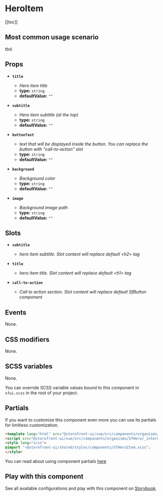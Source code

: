 # HeroItem

<!-- No Component description -->


[[toc]]


## Most common usage scenario

tbd.


## Props

- **`title`**
  - _Hero item title_
  - **type:** `string`
  - **defaultValue:** `""`

- **`subtitle`**
  - _Hero item subtitle (at the top)_
  - **type:** `string`
  - **defaultValue:** `""`

- **`buttonText`**
  - _text that will be displayed inside the button. You can replace the button  with "call-to-action" slot_
  - **type:** `string`
  - **defaultValue:** `""`

- **`background`**
  - _Background color_
  - **type:** `string`
  - **defaultValue:** `""`

- **`image`**
  - _Background image path_
  - **type:** `string`
  - **defaultValue:** `""`


## Slots

- **`subtitle`**
  - _hero item subtitle. Slot content will replace default &lt;h2&gt; tag_

- **`title`**
  - _hero item title. Slot content will replace default &lt;h1&gt; tag_

- **`call-to-action`**
  - _Call to action section. Slot content will replace default SfButton component_


## Events

None.


## CSS modifiers

None.


## SCSS variables

None.

You can override SCSS variable values bound to this component in `sfui.scss` in the root of your project.


## Partials

If you want to customize this component even more you can use its partials for limitless customization.

```html
<template lang="html" src="@storefront-ui/vue/src/components/organisms/SfHero/_internal/SfHeroItem.html"></template>
<script src="@storefront-ui/vue/src/components/organisms/SfHero/_internal/SfHeroItem.js"></script>
<style lang="scss">
@import "~@storefront-ui/shared/styles/components/SfHeroItem.scss";
</style>
```

You can read about using component partials [here](docs.storefrontui.io/customization)


## Play with this component

See all available configurations and play with this component on <a href="https://storybook.storefrontui.io/?path=/story/">Storybook</a>.

